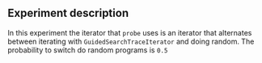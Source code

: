 ## Experiment description
In this experiment the iterator that `probe` uses is an iterator that alternates between iterating with `GuidedSearchTraceIterator` and doing random.
The probability to switch do random programs is `0.5`